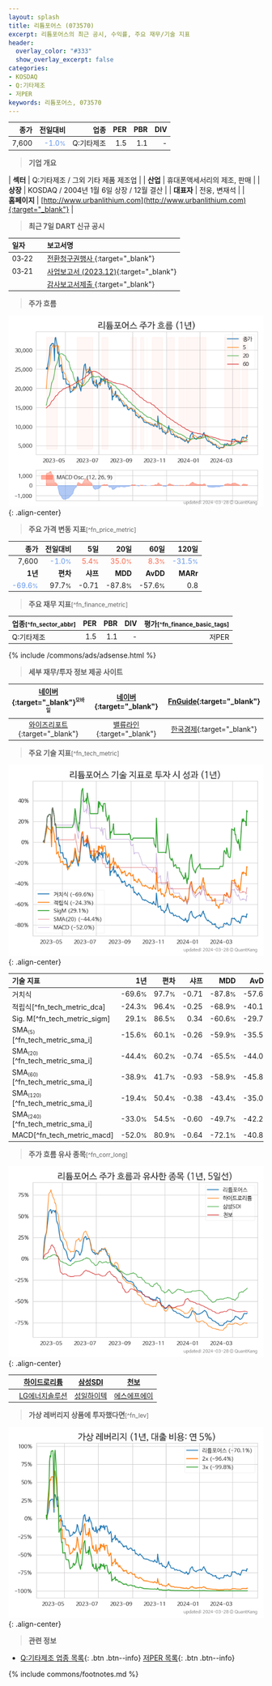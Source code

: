 ```yaml
---
layout: splash
title: 리튬포어스 (073570)
excerpt: 리튬포어스의 최근 공시, 수익률, 주요 재무/기술 지표
header:
  overlay_color: "#333"
  show_overlay_excerpt: false
categories:
- KOSDAQ
- Q:기타제조
- 저PER
keywords: 리튬포어스, 073570
---
```


| **종가** | **전일대비** | **업종** | **PER** | **PBR** | **DIV** |
| -------: | -----------: | -------: | ------: | ------: | ------: |
| 7,600 | <span style="color: cornflowerblue">-1.0<small>%</small></span> | Q:기타제조 | 1.5 | 1.1 | - |

<!-- more -->


> **기업 개요**<a id="company"></a>

| <span style="white-space:nowrap;">**섹터**</span> | Q:기타제조 / 그외 기타 제품 제조업 |
| <span style="white-space:nowrap;">**산업**</span> | 휴대폰액세서리의 제조, 판매 |
| <span style="white-space:nowrap;">**상장**</span> | KOSDAQ / 2004년 1월 6일 상장 / 12월 결산 |
| <span style="white-space:nowrap;">**대표자**</span> | 전웅, 변재석 |
| <span style="white-space:nowrap;">**홈페이지**</span> | [http://www.urbanlithium.com](http://www.urbanlithium.com){:target="_blank"} |


> **최근 7일 DART 신규 공시**<a id="dart"></a>

| **일자** |      | **보고서명** |
| :------- | :--- | :----------- |
| 03&#x2011;22 | | [전환청구권행사              ](https://dart.fss.or.kr/dsaf001/main.do?rcpNo=20240322901256){:target="_blank"} |
| 03&#x2011;21 | | [사업보고서 (2023.12)](https://dart.fss.or.kr/dsaf001/main.do?rcpNo=20240321001688){:target="_blank"} |
|  | | [감사보고서제출              ](https://dart.fss.or.kr/dsaf001/main.do?rcpNo=20240321901947){:target="_blank"} |


> **주가 흐름**<a id="price"></a>

![073570](/stock/images/073570.png){: .align-center}


> **주요 가격 변동 지표**<small>[^fn_price_metric]</small>

| **종가** | **전일대비** | **5일** | **20일** | **60일** | **120일** |
| -------: | -----------: | ------: | -------: | -------: | --------: |
| 7,600 | <span style="color: cornflowerblue">-1.0<small>%</small></span> | <span style="color: tomato">5.4<small>%</small></span> | <span style="color: tomato">35.0<small>%</small></span> | <span style="color: tomato">8.3<small>%</small></span> | <span style="color: cornflowerblue">-31.5<small>%</small></span> |
| **1년** | **편차** | **샤프** | **MDD** | **AvDD** | **MARr** |
| <span style="color: cornflowerblue">-69.6<small>%</small></span> | 97.7<small>%</small> | -0.71 | -87.8<small>%</small> | -57.6<small>%</small> | 0.8 |


> **주요 재무 지표**<small>[^fn_finance_metric]</small>

| **업종**<small>[^fn_sector_abbr]</small> | **PER** | **PBR** | **DIV** | **평가**<small>[^fn_finance_basic_tags]</small> |
| :--------------------------------------- | ------: | ------: | ------: | ----------------------------------------------: |
| Q:기타제조 | 1.5 | 1.1 | - | 저PER |



{% include /commons/ads/adsense.html %}

> **세부 재무/투자 정보 제공 사이트**

| [네이버](https://m.stock.naver.com/domestic/stock/073570/finance/summary){:target="_blank"}<sup><small>모바일</small></sup> | [네이버](https://finance.naver.com/item/coinfo.naver?code=073570){:target="_blank"} | [FnGuide](https://comp.fnguide.com/SVO2/ASP/SVD_Invest.asp?gicode=A073570&MenuYn=Y){:target="_blank"} |
| :---: | :---: | :---: |
| [와이즈리포트](https://comp.wisereport.co.kr/company/c1040001.aspx?cmp_cd=073570){:target="_blank"} | [밸류라인](https://www.valueline.co.kr/finance/summary/073570){:target="_blank"} | [한국경제](https://markets.hankyung.com/stock/073570/financial-summary){:target="_blank"} |


> **주요 기술 지표**<small>[^fn_tech_metric]</small>


![073570](/stock/images/073570_tech.png){: .align-center}

| **기술 지표** | **1년** | **편차** | **샤프** | **MDD** | **AvDD** |
| :------------ | ------: | -----------: | -------: | ------: | -------: |
| 거치식 | -69.6<small>%</small> | 97.7<small>%</small> | -0.71 | -87.8<small>%</small> | -57.6<small>%</small> |
| 적립식[^fn_tech_metric_dca] | -24.3<small>%</small> | 96.4<small>%</small> | -0.25 | -68.9<small>%</small> | -40.1<small>%</small> |
| Sig. M[^fn_tech_metric_sigm] | 29.1<small>%</small> | 86.5<small>%</small> | 0.34 | -60.6<small>%</small> | -29.7<small>%</small> |
| SMA<small><sub>(5)</sub></small>[^fn_tech_metric_sma_i] | -15.6<small>%</small> | 60.1<small>%</small> | -0.26 | -59.9<small>%</small> | -35.5<small>%</small> |
| SMA<small><sub>(20)</sub></small>[^fn_tech_metric_sma_i] | -44.4<small>%</small> | 60.2<small>%</small> | -0.74 | -65.5<small>%</small> | -44.0<small>%</small> |
| SMA<small><sub>(60)</sub></small>[^fn_tech_metric_sma_i] | -38.9<small>%</small> | 41.7<small>%</small> | -0.93 | -58.9<small>%</small> | -45.8<small>%</small> |
| SMA<small><sub>(120)</sub></small>[^fn_tech_metric_sma_i] | -19.4<small>%</small> | 50.4<small>%</small> | -0.38 | -43.4<small>%</small> | -35.0<small>%</small> |
| SMA<small><sub>(240)</sub></small>[^fn_tech_metric_sma_i] | -33.0<small>%</small> | 54.5<small>%</small> | -0.60 | -49.7<small>%</small> | -42.2<small>%</small> |
| MACD[^fn_tech_metric_macd] | -52.0<small>%</small> | 80.9<small>%</small> | -0.64 | -72.1<small>%</small> | -40.8<small>%</small> |


> **주가 흐름 유사 종목**<a id="corr"></a><small>[^fn_corr_long]</small>

![073570](/stock/images/073570_corr.png){: .align-center}

|       | [하이드로리튬](/101670/) | [삼성SDI](/006400/) | [천보](/278280/) |
| :---: | :------------------------------------: | :------------------------------------: | :------------------------------------: |
|       | [LG에너지솔루션](/373220/) | [성일하이텍](/365340/) | [에스에프에이](/056190/) |


> **가상 레버리지 상품에 투자했다면**<a id="2x"></a><small>[^fn_lev]</small>

![073570](/stock/images/073570_2x.png){: .align-center}


> **관련 정보**

- [Q:기타제조 업종 목록](/stats/sector/kosdaq_업종_기타제조_종목/){: .btn .btn--info} [저PER 목록](/fn/fn_low_per/){: .btn .btn--info}

{% include commons/footnotes.md %}